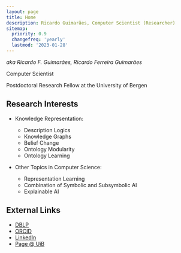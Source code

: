 ```yaml
---
layout: page
title: Home
description: Ricardo Guimarães, Computer Scientist (Researcher)
sitemap:
  priority: 0.9
  changefreq: 'yearly'
  lastmod: '2023-01-28'
---
```


_aka Ricardo F. Guimarães, Ricardo Ferreira Guimarães_

Computer Scientist

Postdoctoral Research Fellow at the University of Bergen

## Research Interests

- Knowledge Representation:
    - Description Logics
    - Knowledge Graphs
    - Belief Change
    - Ontology Modularity
    - Ontology Learning

- Other Topics in Computer Science:
    - Representation Learning
    - Combination of Symbolic and Subsymbolic AI
    - Explainable AI

## External Links

- [DBLP](https://dblp.uni-trier.de/pid/205/3609.html)
- [ORCID](https://orcid.org/0000-0002-9622-4142)
- [LinkedIn](https://www.linkedin.com/in/rfguimaraes/)
- [Page @ UiB](https://www.uib.no/en/persons/Ricardo.Guimaraes)
